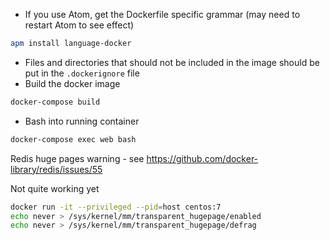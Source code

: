 * If you use Atom, get the Dockerfile specific grammar (may need to restart Atom to see effect)
```bash
apm install language-docker
```
* Files and directories that should not be included in the image should be put in the `.dockerignore` file
* Build the docker image
```bash
docker-compose build
```
* Bash into running container
```bash
docker-compose exec web bash
```

Redis huge pages warning - see https://github.com/docker-library/redis/issues/55

Not quite working yet 
```bash
docker run -it --privileged --pid=host centos:7
echo never > /sys/kernel/mm/transparent_hugepage/enabled
echo never > /sys/kernel/mm/transparent_hugepage/defrag
```
